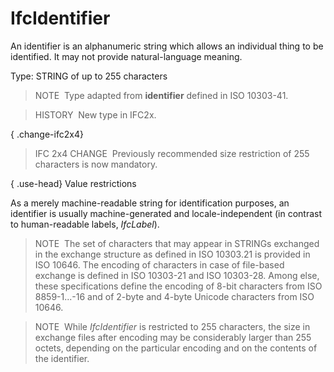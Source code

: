 IfcIdentifier
=============

An identifier is an alphanumeric string which allows an individual thing to be identified. It may not provide natural-language meaning.

Type: STRING of up to 255 characters

> NOTE&nbsp; Type adapted from **identifier** defined in ISO 10303-41.

> HISTORY&nbsp; New type in IFC2x.

{ .change-ifc2x4}
> IFC 2x4 CHANGE&nbsp; Previously recommended size restriction of 255 characters is now mandatory.

{ .use-head}
Value restrictions

As a merely machine-readable string for identification purposes, an identifier is usually machine-generated and locale-independent (in contrast to human-readable labels, _IfcLabel_).

> NOTE&nbsp; The set of characters that may appear in STRINGs exchanged in the exchange structure as defined in ISO 10303.21 is provided in ISO 10646. The encoding of characters in case of file-based exchange is defined in ISO 10303-21 and ISO 10303-28. Among else, these specifications define the encoding of 8-bit characters from ISO 8859-1...-16 and of 2-byte and 4-byte Unicode characters from ISO 10646.

> NOTE&nbsp; While _IfcIdentifier_ is restricted to 255 characters, the size in exchange files after encoding may be considerably larger than 255 octets, depending on the particular encoding and on the contents of the identifier.
